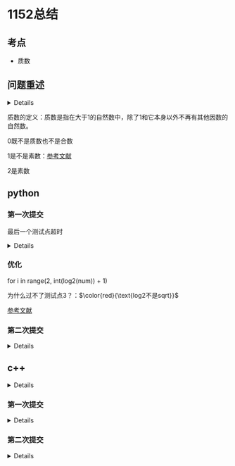 # 1152总结
## 考点
+ 质数

## 问题重述

<details>
    <summary>Details</summary>

![](https://raw.githubusercontent.com/ednow/cloudimg/main/githubio/20210708130534.png)
</details>

质数的定义：质数是指在大于1的自然数中，除了1和它本身以外不再有其他因数的自然数。

0既不是质数也不是合数

1是不是素数：[参考文献](https://www.zhihu.com/question/279186260?sort=created)

2是素数
## python

### 第一次提交
最后一个测试点超时

<details>
    <summary>Details</summary>


![](https://raw.githubusercontent.com/ednow/cloudimg/main/githubio/20210708130634.png)

</details>

### 优化
for i in range(2, int(log2(num)) + 1)

为什么过不了测试点3？：$\color{red}{\text{log2不是sqrt}}$

[参考文献](https://blog.csdn.net/huang_miao_xin/article/details/51331710)

### 第二次提交
<details>
    <summary>Details</summary>


![](https://raw.githubusercontent.com/ednow/cloudimg/main/githubio/20210708140149.png)

</details>


## c++
<details>
    <summary>Details</summary>

![](https://raw.githubusercontent.com/ednow/cloudimg/main/githubio/20210708134407.png)
</details>




### 第一次提交
<details>
    <summary>Details</summary>


![](https://raw.githubusercontent.com/ednow/cloudimg/main/githubio/20210708135259.png)
</details>


### 第二次提交
<details>
    <summary>Details</summary>

![](https://raw.githubusercontent.com/ednow/cloudimg/main/githubio/20210708135935.png)
</details>



